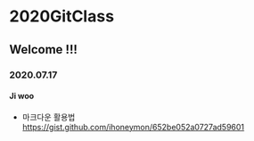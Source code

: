 # 2020GitClass
## Welcome !!!
### 2020.07.17
#### Ji woo
* 마크다운 활용법 https://gist.github.com/ihoneymon/652be052a0727ad59601 
